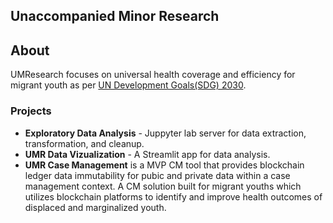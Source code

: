 ## Unaccompanied Minor Research

<!--
🙋‍♀️ A short introduction - what is your organization all about?
🌈 Contribution guidelines - how can the community get involved?
👩‍💻 Useful resources - where can the community find your docs? Is there anything else the community should know?
🍿 Fun facts - what does your team eat for breakfast?
🧙 Remember, you can do mighty things with the power of [Markdown](https://docs.github.com/github/writing-on-github/getting-started-with-writing-and-formatting-on-github/basic-writing-and-formatting-syntax)
-->

<!-- ABOUT -->
## About

UMResearch focuses on universal health coverage and efficiency for migrant youth as per [UN Development Goals(SDG) 2030](https://sdgs.un.org/goals). 

<!-- PROJECTS -->
### Projects

- **Exploratory Data Analysis** - Juppyter lab server for data extraction, transformation, and cleanup.
- **UMR Data Vizualization** - A Streamlit app for data analysis.
- **UMR Case Management** is a MVP CM tool that provides blockchain ledger data immutability for pubic and private data within a case management context. A CM solution built for migrant youths which utilizes blockchain platforms to identify and improve health outcomes of displaced and marginalized youth.
